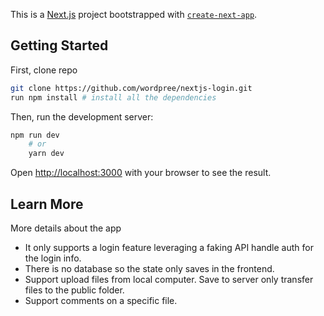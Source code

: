 This is a [Next.js](https://nextjs.org/) project bootstrapped with [`create-next-app`](https://github.com/vercel/next.js/tree/canary/packages/create-next-app).

## Getting Started

First, clone repo

```bash
git clone https://github.com/wordpree/nextjs-login.git
run npm install # install all the dependencies
```

Then, run the development server:

```bash
npm run dev
    # or
    yarn dev
```

Open [http://localhost:3000](http://localhost:3000) with your browser to see the result.

## Learn More

More details about the app

- It only supports a login feature leveraging a faking API handle auth for the login info.
- There is no database so the state only saves in the frontend.
- Support upload files from local computer. Save to server only transfer files to the public folder.
- Support comments on a specific file.
